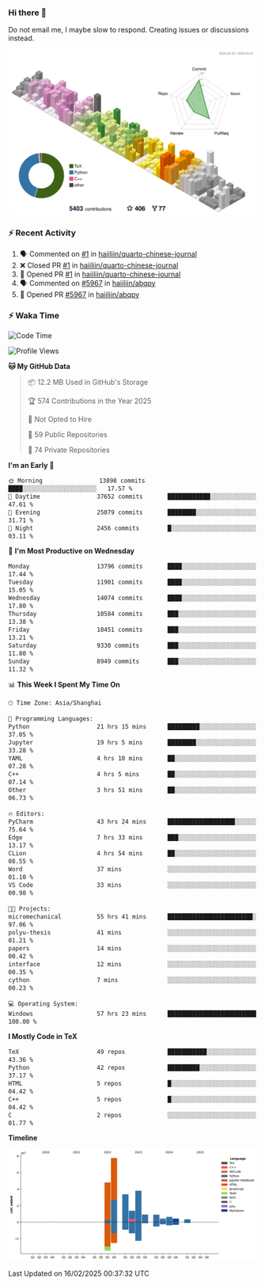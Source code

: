 ### Hi there 👋

Do not email me, I maybe slow to respond. Creating issues or discussions instead.

![](./profile-3d-contrib/profile-season-animate.svg)

### :zap: Recent Activity

<!--START_SECTION:activity-->
1. 🗣 Commented on [#1](https://github.com/haiiliin/quarto-chinese-journal/pull/1#issuecomment-2687730388) in [haiiliin/quarto-chinese-journal](https://github.com/haiiliin/quarto-chinese-journal)
2. ❌ Closed PR [#1](https://github.com/haiiliin/quarto-chinese-journal/pull/1) in [haiiliin/quarto-chinese-journal](https://github.com/haiiliin/quarto-chinese-journal)
3. 💪 Opened PR [#1](https://github.com/haiiliin/quarto-chinese-journal/pull/1) in [haiiliin/quarto-chinese-journal](https://github.com/haiiliin/quarto-chinese-journal)
4. 🗣 Commented on [#5967](https://github.com/haiiliin/abqpy/pull/5967#issuecomment-2669007302) in [haiiliin/abqpy](https://github.com/haiiliin/abqpy)
5. 💪 Opened PR [#5967](https://github.com/haiiliin/abqpy/pull/5967) in [haiiliin/abqpy](https://github.com/haiiliin/abqpy)
<!--END_SECTION:activity-->

### :zap: Waka Time

<!--START_SECTION:waka-->
![Code Time](http://img.shields.io/badge/Code%20Time-73%20hrs%2058%20mins-blue)

![Profile Views](http://img.shields.io/badge/Profile%20Views-158-blue)

**🐱 My GitHub Data** 

> 📦 12.2 MB Used in GitHub's Storage 
 > 
> 🏆 574 Contributions in the Year 2025
 > 
> 🚫 Not Opted to Hire
 > 
> 📜 59 Public Repositories 
 > 
> 🔑 74 Private Repositories 
 > 
**I'm an Early 🐤** 

```text
🌞 Morning                13898 commits       ████░░░░░░░░░░░░░░░░░░░░░   17.57 % 
🌆 Daytime                37652 commits       ████████████░░░░░░░░░░░░░   47.61 % 
🌃 Evening                25079 commits       ████████░░░░░░░░░░░░░░░░░   31.71 % 
🌙 Night                  2456 commits        █░░░░░░░░░░░░░░░░░░░░░░░░   03.11 % 
```
📅 **I'm Most Productive on Wednesday** 

```text
Monday                   13796 commits       ████░░░░░░░░░░░░░░░░░░░░░   17.44 % 
Tuesday                  11901 commits       ████░░░░░░░░░░░░░░░░░░░░░   15.05 % 
Wednesday                14074 commits       ████░░░░░░░░░░░░░░░░░░░░░   17.80 % 
Thursday                 10584 commits       ███░░░░░░░░░░░░░░░░░░░░░░   13.38 % 
Friday                   10451 commits       ███░░░░░░░░░░░░░░░░░░░░░░   13.21 % 
Saturday                 9330 commits        ███░░░░░░░░░░░░░░░░░░░░░░   11.80 % 
Sunday                   8949 commits        ███░░░░░░░░░░░░░░░░░░░░░░   11.32 % 
```


📊 **This Week I Spent My Time On** 

```text
🕑︎ Time Zone: Asia/Shanghai

💬 Programming Languages: 
Python                   21 hrs 15 mins      █████████░░░░░░░░░░░░░░░░   37.05 % 
Jupyter                  19 hrs 5 mins       ████████░░░░░░░░░░░░░░░░░   33.28 % 
YAML                     4 hrs 10 mins       ██░░░░░░░░░░░░░░░░░░░░░░░   07.28 % 
C++                      4 hrs 5 mins        ██░░░░░░░░░░░░░░░░░░░░░░░   07.14 % 
Other                    3 hrs 51 mins       ██░░░░░░░░░░░░░░░░░░░░░░░   06.73 % 

🔥 Editors: 
PyCharm                  43 hrs 24 mins      ███████████████████░░░░░░   75.64 % 
Edge                     7 hrs 33 mins       ███░░░░░░░░░░░░░░░░░░░░░░   13.17 % 
CLion                    4 hrs 54 mins       ██░░░░░░░░░░░░░░░░░░░░░░░   08.55 % 
Word                     37 mins             ░░░░░░░░░░░░░░░░░░░░░░░░░   01.10 % 
VS Code                  33 mins             ░░░░░░░░░░░░░░░░░░░░░░░░░   00.98 % 

🐱‍💻 Projects: 
micromechanical          55 hrs 41 mins      ████████████████████████░   97.06 % 
polyu-thesis             41 mins             ░░░░░░░░░░░░░░░░░░░░░░░░░   01.21 % 
papers                   14 mins             ░░░░░░░░░░░░░░░░░░░░░░░░░   00.42 % 
interface                12 mins             ░░░░░░░░░░░░░░░░░░░░░░░░░   00.35 % 
cython                   7 mins              ░░░░░░░░░░░░░░░░░░░░░░░░░   00.23 % 

💻 Operating System: 
Windows                  57 hrs 23 mins      █████████████████████████   100.00 % 
```

**I Mostly Code in TeX** 

```text
TeX                      49 repos            ███████████░░░░░░░░░░░░░░   43.36 % 
Python                   42 repos            █████████░░░░░░░░░░░░░░░░   37.17 % 
HTML                     5 repos             █░░░░░░░░░░░░░░░░░░░░░░░░   04.42 % 
C++                      5 repos             █░░░░░░░░░░░░░░░░░░░░░░░░   04.42 % 
C                        2 repos             ░░░░░░░░░░░░░░░░░░░░░░░░░   01.77 % 
```



**Timeline**

![Lines of Code chart](https://raw.githubusercontent.com/haiiliin/haiiliin/main/assets/bar_graph.png)


 Last Updated on 16/02/2025 00:37:32 UTC
<!--END_SECTION:waka-->

